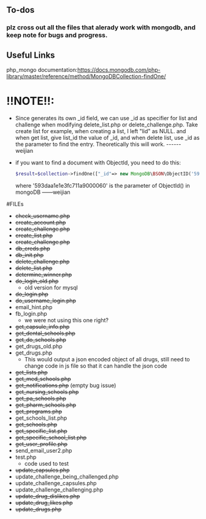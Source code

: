 ## To-dos 

### plz cross out all the files that alerady work with mongodb, and keep note for bugs and progress.  

## Useful Links

php_mongo documentation:https://docs.mongodb.com/php-library/master/reference/method/MongoDBCollection-findOne/

# !!NOTE!!:  
* Since generates its own _id field, we can use _id as specifier for list and challenge when modifying delete_list.php or delete_challenge.php. Take create list for example, when creating a list, I left "lid" as NULL. and when get list, give list_id the value of _id, and when delete list, use _id as the parameter to find the entry. Theoretically this will work. ------ weijian

* if you want to find a document with ObjectId, you need to do this: 

  ```php
  $result=$collection->findOne(["_id"=> new MongoDB\BSON\ObjectID('593daa1e1e3fc711a9000060')]);
  ```

  where '593daa1e1e3fc711a9000060' is the parameter of ObjectId() in mongoDB ——weijian 


#FILEs

* ~~check_username.php~~
* ~~create_account.php~~
* ~~create_challenge.php~~
* ~~create_list.php~~
* ~~create_challenge.php~~
* ~~db_creds.php~~
* ~~db_init.php~~
* ~~delete_challenge.php~~
* ~~delete_list.php~~
* ~~determine_winner.php~~
* ~~do_login_old.php~~
  * old version for mysql
* ~~do_login.php~~
* ~~do_username_login.php~~
* email_hint.php
* fb_login.php
  * we were not using this one right?
* ~~get_capsule_info.php~~
* ~~get_dental_schools.php~~
* ~~get_do_schools.php~~
* get_drugs_old.php
* get_drugs.php
  * This would output a json encoded object of all drugs, still need to change code in js file so that it can handle the json code
* ~~get_lists.php~~
* ~~get_med_schools.php~~
* ~~get_notifications.php~~ (empty bug issue)
* ~~get_nursing_schools.php~~
* ~~get_pa_schools.php~~
* ~~get_pharm_schools.php~~
* ~~get_programs.php~~
* get_schools_list.php
* ~~get_schools.php~~
* ~~get_specific_list.php~~
* ~~get_specific_school_list.php~~
* ~~get_user_profile.php~~
* send_email_user2.php
* test.php
  * code used to test 
* ~~update_capsules.php~~
* update_challenge_being_challenged.php
* update_challenge_capsules.php
* update_challenge_challenging.php
* ~~update_drug_dislikes.php~~
* ~~update_drug_likes.php~~
* ~~update_drugs.php~~
